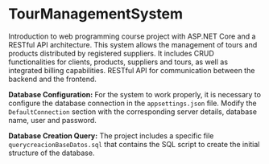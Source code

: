 ﻿# TourManagementSystem
Introduction to web programming course project with ASP.NET Core and a RESTful API architecture. This system allows the management of tours and products distributed by registered suppliers. It includes CRUD functionalities for clients, products, suppliers and tours, as well as integrated billing capabilities. RESTful API for communication between the backend and the frontend.

**Database Configuration:**
For the system to work properly, it is necessary to configure the database connection in the `appsettings.json` file. Modify the `DefaultConnection` section with the corresponding server details, database name, user and password.

**Database Creation Query:**
The project includes a specific file `querycreacionBaseDatos.sql` that contains the SQL script to create the initial structure of the database.

